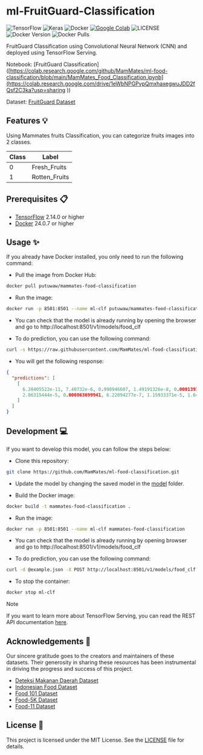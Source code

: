 # ml-FruitGuard-Classification

![TensorFlow](https://img.shields.io/badge/TensorFlow-%23FF6F00.svg?style=for-the-badge&logo=TensorFlow&logoColor=white)
![Keras](https://img.shields.io/badge/Keras-%23D00000.svg?style=for-the-badge&logo=Keras&logoColor=white)
![Docker](https://img.shields.io/badge/docker-%230db7ed.svg?style=for-the-badge&logo=docker&logoColor=white)
[![Google Colab](https://img.shields.io/badge/open_in_colab-blue?style=for-the-badge&logo=googlecolab&color=blue&labelColor=525252)](https://colab.research.google.com/github/MamMates/ml-food-classification/blob/main/MamMates_Food_Classification.ipynb)
![LICENSE](https://img.shields.io/github/license/MamMates/ml-food-classification?style=for-the-badge)
![Docker Version](https://img.shields.io/docker/v/putuwaw/mammates-food-classification/latest?style=for-the-badge)
![Docker Pulls](https://img.shields.io/docker/pulls/putuwaw/mammates-food-classification?style=for-the-badge)

FruitGuard Classification using Convolutional Neural Network (CNN) and deployed using TensorFlow Serving.

Notebook: [FruitGuard Classification]([https://colab.research.google.com/github/MamMates/ml-food-classification/blob/main/MamMates_Food_Classification.ipynb](https://colab.research.google.com/drive/1eWbNPGPvpQmxhaxegwuJDD2fQsf2C3ka?usp=sharing ))

Dataset: [FruitGuard Dataset]([https://drive.google.com/drive/folders/1pTTSWZB4BYkS_rHxJ8ksni2A_fBt1i6e?usp=drive_link](https://drive.google.com/file/d/16YAwpBp0thfyoHIQLi_s6dOTVSCJpGwf/view?usp=sharing))

## Features 💡

Using Mammates fruits Classification, you can categorize fruits images into 2 classes.

| Class | Label        |
| ----- | ------------ |
| 0     | Fresh_Fruits  |
| 1     | Rotten_Fruits |

## Prerequisites 📋

- [TensorFlow](https://www.tensorflow.org/) 2.14.0 or higher
- [Docker](https://www.docker.com/) 24.0.7 or higher

## Usage ✨

If you already have Docker installed, you only need to run the following command:

- Pull the image from Docker Hub:

```bash
docker pull putuwaw/mammates-food-classification
```

- Run the image:

```bash
docker run -p 8501:8501 --name ml-clf putuwaw/mammates-food-classification
```

- You can check that the model is already running by opening the browser and go to http://localhost:8501/v1/models/food_clf

- To do prediction, you can use the following command:

```bash
curl -s https://raw.githubusercontent.com/MamMates/ml-food-classification/main/example.json | curl -X POST -d @- http://localhost:8501/v1/models/food_clf:predict
```

- You will get the following response:

```json
{
  "predictions": [
    [
      6.28405522e-11, 7.40732e-6, 0.998946607, 1.49191326e-8, 0.000139753625,
      2.86315444e-5, 0.000863699941, 6.22894277e-7, 1.15933371e-5, 1.64414064e-6
    ]
  ]
}
```

## Development 💻

If you want to develop this model, you can follow the steps below:

- Clone this repository:

```bash
git clone https://github.com/MamMates/ml-food-classification.git
```

- Update the model by changing the saved model in the [model](model/) folder.

- Build the Docker image:

```bash
docker build -t mammates-food-classification .
```

- Run the image:

```bash
docker run -p 8501:8501 --name ml-clf mammates-food-classification
```

- You can check that the model is already running by opening browser and go to http://localhost:8501/v1/models/food_clf

- To do prediction, you can use the following command:

```bash
curl -d @example.json -X POST http://localhost:8501/v1/models/food_clf:predict
```

- To stop the container:

```bash
docker stop ml-clf
```

> [!NOTE]  
> If you want to learn more about TensorFlow Serving, you can read the REST API documentation [here](https://www.tensorflow.org/tfx/serving/api_rest).

## Acknowledgements 🙏

Our sincere gratitude goes to the creators and maintainers of these datasets. Their generosity in sharing these resources has been instrumental in driving the progress and success of this project.

- [Deteksi Makanan Daerah Dataset](https://universe.roboflow.com/fusion-qvvyj)
- [Indonesian Food Dataset](https://universe.roboflow.com/bangkit)
- [Food 101 Dataset](https://www.kaggle.com/datasets/dansbecker/food-101)
- [Food-5K Dataset](https://www.epfl.ch/labs/mmspg/downloads/food-image-datasets/)
- [Food-11 Dataset](https://www.kaggle.com/datasets/trolukovich/food11-image-dataset)

## License 📝

This project is licensed under the MIT License. See the [LICENSE](LICENSE) file for details.
